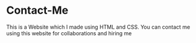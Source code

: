 # Contact-Me
This is a Website which I made using HTML and CSS. You can contact me using this website for collaborations and hiring me
